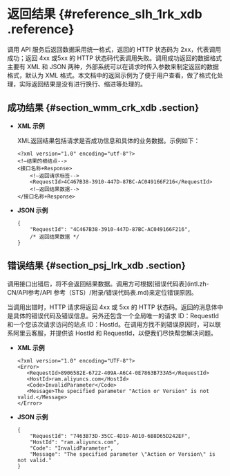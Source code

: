 # 返回结果 {#reference_slh_1rk_xdb .reference}

调用 API 服务后返回数据采用统一格式，返回的 HTTP 状态码为 2xx，代表调用成功；返回 4xx 或5xx 的 HTTP 状态码代表调用失败。调用成功返回的数据格式主要有 XML 和 JSON 两种，外部系统可以在请求时传入参数来制定返回的数据格式，默认为 XML 格式。本文档中的返回示例为了便于用户查看，做了格式化处理，实际返回结果是没有进行换行、缩进等处理的。

## 成功结果 {#section_wmm_crk_xdb .section}

-   **XML 示例**

    XML返回结果包括请求是否成功信息和具体的业务数据。示例如下：

    ```
    <?xml version="1.0" encoding="utf-8"?>
    <!—结果的根结点-->
    <接口名称+Response>
        <!—返回请求标签-->
        <RequestId>4C467B38-3910-447D-87BC-AC049166F216</RequestId>
        <!—返回结果数据-->
    </接口名称+Response>
    ```

-   **JSON 示例**

    ```
    {
        "RequestId": "4C467B38-3910-447D-87BC-AC049166F216",
        /* 返回结果数据 */
    }
    ```


## 错误结果 {#section_psj_lrk_xdb .section}

调用接口出错后，将不会返回结果数据。调用方可根据[错误代码表](intl.zh-CN/API参考/API 参考（STS）/附录/错误代码表.md)来定位错误原因。

当调用出错时，HTTP 请求将返回 4xx 或 5xx 的 HTTP 状态码。返回的消息体中是具体的错误代码及错误信息。另外还包含一个全局唯一的请求 ID：RequestId 和一个您该次请求访问的站点 ID：HostId。在调用方找不到错误原因时，可以联系阿里云客服，并提供该 HostId 和 RequestId，以便我们尽快帮您解决问题。

-   **XML 示例**

    ```
    <?xml version="1.0" encoding="UTF-8"?>
    <Error>
       <RequestId>8906582E-6722-409A-A6C4-0E7863B733A5</RequestId>
       <HostId>ram.aliyuncs.com</HostId>
       <Code>InvalidParameter</Code>
       <Message>The specified parameter "Action or Version" is not valid.</Message>
    </Error>
    ```

-   **JSON 示例**

    ```
    {
        "RequestId": "7463B73D-35CC-4D19-A010-6B8D65D242EF",
        "HostId": "ram.aliyuncs.com",
        "Code": "InvalidParameter",
        "Message": "The specified parameter \"Action or Version\" is not valid."
    }
    ```


